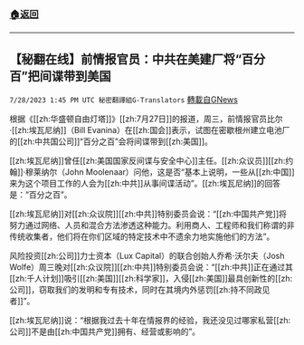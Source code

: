 ###  [:house:返回](README.md)
---


## 【秘翻在线】前情报官员：中共在美建厂将“百分百”把间谍带到美国
`7/28/2023 1:45 PM UTC 秘密翻譯組G-Translators` [轉載自GNews](https://gnews.org/articles/1495247)

根据《[[zh:华盛顿自由灯塔]]》[[zh:7月27日]]的报道，周三，前情报官员比尔·[[zh:埃瓦尼纳]]（Bill Evanina）在[[zh:国会]]表示，试图在密歇根州建立电池厂的[[zh:中共国公司]]“百分之百”会将间谍带到[[zh:美国]]。

[[zh:埃瓦尼纳]]曾任[[zh:美国国家反间谍与安全中心]]主任。[[zh:众议员]][[zh:约翰]]·穆莱纳尔（John Moolenaar）问他，这是否“基本上说明，一些从[[zh:中国]]来为这个项目工作的人会为[[zh:中共]]从事间谍活动”。[[zh:埃瓦尼纳]]的回答是：“百分之百”。

[[zh:埃瓦尼纳]]对[[zh:众议院]][[zh:中共]]特别委员会说：“[[zh:中国共产党]]将努力通过网络、人员和混合方法渗透这种能力。利用商人、工程师和我们称谓的非传统收集者，他们将在你们区域的特定技术中不遗余力地实施他们的方法”。

风险投资[[zh:公司]]力士资本（Lux Capital）的联合创始人乔希·沃尔夫（Josh Wolfe）周三晚对[[zh:众议院]][[zh:中共]]特别委员会说：“[[zh:中共]]正在通过其[[zh:千人计划]]吸引[[zh:美国]][[zh:科学家]]，入侵[[zh:美国]]最具创新性的[[zh:公司]]，窃取我们的发明和专有技术，同时在其境内外惩罚[[zh:持不同政见者]]”。

[[zh:埃瓦尼纳]]说：“根据我过去十年在情报界的经验，我还没见过哪家私营[[zh:公司]]不是由[[zh:中国共产党]]拥有、经营或影响的”。
